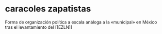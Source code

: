 # caracoles zapatistas
Forma de organización política a escala análoga a la «municipal» en México tras el levantamiento del [[EZLN]]